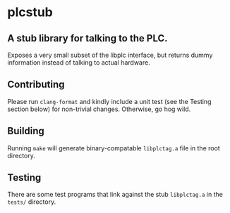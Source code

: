 # plcstub

## A stub library for talking to the PLC.

Exposes a very small subset of the libplc interface, but returns dummy
information instead of talking to actual hardware.

## Contributing

Please run `clang-format` and kindly include a unit test (see the Testing
section below) for non-trivial changes.  Otherwise, go hog wild.

## Building

Running `make` will generate binary-compatable `libplctag.a` file in the root
directory.

## Testing

There are some test programs that link against the stub `libplctag.a` in the 
`tests/` directory.
